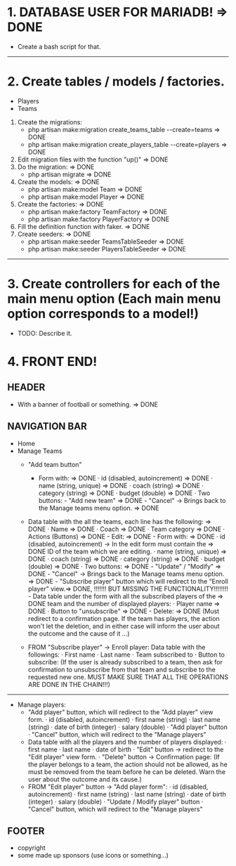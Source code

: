 # 1. DATABASE USER FOR MARIADB! => DONE
- Create a bash script for that.

---

# 2. Create tables / models / factories.
- Players
- Teams

1. Create the migrations:
    - php artisan make:migration create_teams_table --create=teams => DONE
    - php artisan make:migration create_players_table --create=players => DONE
2. Edit migration files with the function "up()" => DONE
3. Do the migration: => DONE
    - php artisan migrate => DONE
4. Create the models: => DONE
    - php artisan make:model Team => DONE
    - php artisan make:model Player => DONE
5. Create the factories: => DONE
    - php artisan make:factory TeamFactory => DONE
    - php artisan make:factory PlayerFactory => DONE
6. Fill the definition function with faker. => DONE
7. Create seeders: => DONE
    - php artisan make:seeder TeamsTableSeeder => DONE
    - php artisan make:seeder PlayersTableSeeder => DONE

---

# 3. Create controllers for each of the main menu option (Each main menu option corresponds to a model!)
- TODO: Describe it.

# 4. FRONT END!
## HEADER
- With a banner of football or something. => DONE

## NAVIGATION BAR

- Home
- Manage Teams
    - "Add team button"
        - Form with: => DONE
            · id (disabled, autoincrement) => DONE
            · name (string, unique) => DONE
            · coach (string) => DONE
            · category (string) => DONE
            · budget (double) => DONE
            · Two buttons:
                - "Add new team" => DONE
                - "Cancel" -> Brings back to the Manage teams menu option. => DONE
    - Data table with the all the teams, each line has the following: => DONE
        · Name => DONE
        · Coach => DONE
        · Team category => DONE
        · Actions (Buttons) => DONE
            - Edit: => DONE
                - Form with: => DONE
                    · id (disabled, autoincrement) -> In the edit form must contain the => DONE
                                                      ID of the team which we are editing.
                    · name (string, unique) => DONE
                    · coach (string) => DONE
                    · category (string) => DONE
                    · budget (double) => DONE
                    · Two buttons: => DONE
                        - "Update" / "Modify" => DONE
                        - "Cancel" -> Brings back to the Manage teams menu option. => DONE
                - "Subscribe player" button which will redirect to the "Enroll player" view.=> DONE, !!!!!!! BUT MISSING THE FUNCTIONALITY!!!!!!!!
                - Data table under the form with all the subscribed players of the => DONE
                  team and the number of displayed players:
                    · Player name => DONE
                    · Button to "unsubscribe" => DONE
            - Delete: => DONE
                (Must redirect to a confirmation page. If the team has players,
                the action won't let the deletion, and in either case will inform
                the user about the outcome and the cause of it ...)

    - FROM "Subscribe player" -> Enroll player:
        Data table with the followings:
            · First name
            · Last name
            · Team subscribed to
            · Button to subscribe:
                (If the user is already subscribed to a team, then ask for confirmation to
                unsubscribe from that team and subscribe to the requested new one.
                MUST MAKE SURE THAT ALL THE OPERATIONS ARE DONE IN THE CHAIN!!!)

---

- Manage players:
    - "Add player" button, which will redirect to the "Add player" view form.
            · id (disabled, autoincrement)
            · first name (string)
            · last name (string)
            · date of birth (integer)
            · salary (double)
            · "Add player" button
            · "Cancel" button, which will redirect to the "Manage players"
    - Data table with all the players and the number of players displayed:
        · first name
        · last name
        · date of birth
        · "Edit" button -> redirect to the "Edit player" view form.
        · "Delete" button -> Confirmation page:
                                (If the player belongs to a team, the action
                                should not be allowed, as he must be removed
                                from the team before he can be deleted.
                                Warn the user about the outcome and its cause.)
    - FROM "Edit player" button -> "Add player form":
        · id (disabled, autoincrement)
        · first name (string)
        · last name (string)
        · date of birth (integer)
        · salary (double)
        · "Update / Modify player" button
        · "Cancel" button, which will redirect to the "Manage players"

## FOOTER
- copyright
- some made up sponsors (use icons or something...)




